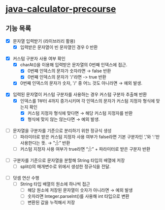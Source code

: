 # [java-calculator-precourse](https://github.com/making-a-scene/java-calculator-7)

## 기능 목록

- [x]  문자열 입력받기 (라이브러리 활용)
    - [x]  입력받은 문자열이 빈 문자열인 경우 0 반환
<br><br>
- [x]  커스텀 구분자 사용 여부 확인
    - [x]  charAt()을 이용해 입력받은 문자열의 0번째 인덱스에 접근.
        - [x]  0번째 인덱스의 문자가 숫자라면 → false 반환
        - [x]  0번째 인덱스의 문자가 '/'라면 -> true 반환
    - [x]  0번째 인덱스의 문자가 숫자, '/' 중 어느 것도 아니라면 → 예외 발생.
<br><br>
- [x] 입력된 문자열이 커스텀 구분자를 사용하는 경우 커스텀 구분자 추출해 반환
  - [x]  인덱스를 1부터 4까지 증가시키며 각 인덱스의 문자가 커스텀 지정자 형식에 맞는지 확인
      - [x]  커스텀 지정자 형식에 맞다면 → 해당 커스텀 지정자를 반환
      - [x]  형식에 맞지 않는 않는다면 → 예외 발생.
<br><br>
- [ ]  문자열을 구분자를 기준으로 분리하기 위한 정규식 생성
    - [ ]  파라미터로 받은 커스텀 지정자 사용 여부가 false라면 기본 구분자인 ‘,’와 ‘:’만 사용한다는 뜻. → ";|:” 반환
    - [ ]  커스텀 지정자 사용 여부가 true라면 “;|:” + 파라미터로 받은 구분자 반환
<br><br>
- [ ]  구분자를 기준으로 문자열을 분할해 String 타입의 배열에 저장
    - [ ]  split()의 매개변수로 위에서 생성한 정규식을 전달.
<br><br>
- [ ]  덧셈 연산 수행
    - [ ]  String 타입 배열의 원소에 하나씩 접근
        - [ ]  해당 원소에 저장된 문자열이 숫자가 아니라면 → 예외 발생
        - [ ]  숫자라면 Integer.parseInt()를 사용해 int 타입으로 변환
        - [ ]  변환된 값을 누적해서 저장